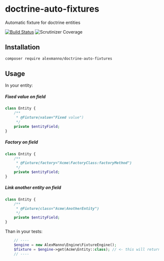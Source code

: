 # doctrine-auto-fixtures
Automatic fixture for doctrine entities

[![Build Status](https://travis-ci.org/alexmanno/doctrine-auto-fixtures.svg?branch=master)](https://travis-ci.org/alexmanno/doctrine-auto-fixtures)
![Scrutinizer Coverage](https://img.shields.io/scrutinizer/coverage/g/alexmanno/doctrine-auto-fixtures.svg)

## Installation

```bash
composer require alexmanno/doctrine-auto-fixtures
```

## Usage

In your entity:

##### Fixed value on field
```php
class Entity {
    /**
     * @Fixture(value="Fixed value")
     */
    private $entityField;
}
```

##### Factory on field
```php
class Entity {
    /**
     * @Fixture(factory="Acme\FactoryClass:factoryMethod")
     */
    private $entityField;
}
```

##### Link another entity on field
```php
class Entity {
    /**
     * @Fixture(class="Acme\AnotherEntity")
     */
    private $entityField;
}
```

Than in your tests:

```php
    // ----
    $engine = new AlexManno\Engine\FixtureEngine();
    $fixture = $engine->get(Acme\Entity::class); // <- this will return your fixture
    // ----
```